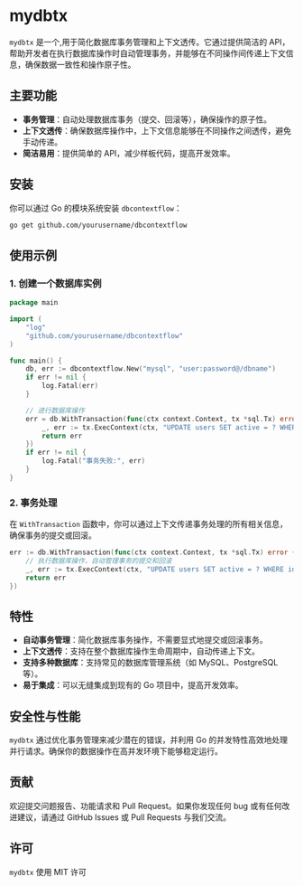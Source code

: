# mydbtx

`mydbtx` 是一个,用于简化数据库事务管理和上下文透传。它通过提供简洁的 API，帮助开发者在执行数据库操作时自动管理事务，并能够在不同操作间传递上下文信息，确保数据一致性和操作原子性。

## 主要功能

- **事务管理**：自动处理数据库事务（提交、回滚等），确保操作的原子性。
- **上下文透传**：确保数据库操作中，上下文信息能够在不同操作之间透传，避免手动传递。
- **简洁易用**：提供简单的 API，减少样板代码，提高开发效率。

## 安装

你可以通过 Go 的模块系统安装 `dbcontextflow`：

```bash
go get github.com/yourusername/dbcontextflow
```

## 使用示例

### 1. 创建一个数据库实例

```go
package main

import (
    "log"
    "github.com/yourusername/dbcontextflow"
)

func main() {
    db, err := dbcontextflow.New("mysql", "user:password@/dbname")
    if err != nil {
        log.Fatal(err)
    }

    // 进行数据库操作
    err = db.WithTransaction(func(ctx context.Context, tx *sql.Tx) error {
        _, err := tx.ExecContext(ctx, "UPDATE users SET active = ? WHERE id = ?", true, 1)
        return err
    })
    if err != nil {
        log.Fatal("事务失败:", err)
    }
}
```

### 2. 事务处理

在 `WithTransaction` 函数中，你可以通过上下文传递事务处理的所有相关信息，确保事务的提交或回滚。

```go
err := db.WithTransaction(func(ctx context.Context, tx *sql.Tx) error {
    // 执行数据库操作，自动管理事务的提交和回滚
    _, err := tx.ExecContext(ctx, "UPDATE users SET active = ? WHERE id = ?", true, 2)
    return err
})
```

## 特性

- **自动事务管理**：简化数据库事务操作，不需要显式地提交或回滚事务。
- **上下文透传**：支持在整个数据库操作生命周期中，自动传递上下文。
- **支持多种数据库**：支持常见的数据库管理系统（如 MySQL、PostgreSQL 等）。
- **易于集成**：可以无缝集成到现有的 Go 项目中，提高开发效率。

## 安全性与性能

`mydbtx` 通过优化事务管理来减少潜在的错误，并利用 Go 的并发特性高效地处理并行请求。确保你的数据操作在高并发环境下能够稳定运行。

## 贡献

欢迎提交问题报告、功能请求和 Pull Request。如果你发现任何 bug 或有任何改进建议，请通过 GitHub Issues 或 Pull Requests 与我们交流。

## 许可

`mydbtx` 使用 MIT 许可
